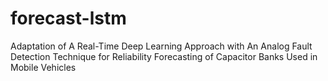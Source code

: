 # forecast-lstm
Adaptation of A Real-Time Deep Learning Approach with An Analog Fault Detection Technique for Reliability Forecasting of Capacitor Banks Used in Mobile Vehicles
